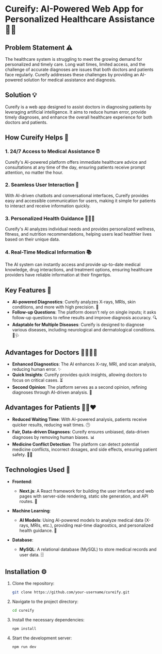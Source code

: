 # Cureify: AI-Powered Web App for Personalized Healthcare Assistance 🏥🤖

## Problem Statement ⚠️

The healthcare system is struggling to meet the growing demand for personalized and timely care. Long wait times, limited access, and the challenge of accurate diagnoses are issues that both doctors and patients face regularly. Cureify addresses these challenges by providing an AI-powered solution for medical assistance and diagnosis.

## Solution 💡

Cureify is a web app designed to assist doctors in diagnosing patients by leveraging artificial intelligence. It aims to reduce human error, provide timely diagnoses, and enhance the overall healthcare experience for both doctors and patients.

## How Cureify Helps 🤝

### 1. 24/7 Access to Medical Assistance ⏰
Cureify's AI-powered platform offers immediate healthcare advice and consultations at any time of the day, ensuring patients receive prompt attention, no matter the hour.

### 2. Seamless User Interaction 💬
With AI-driven chatbots and conversational interfaces, Cureify provides easy and accessible communication for users, making it simple for patients to interact and receive information quickly.

### 3. Personalized Health Guidance 🧑‍⚕️🍏
Cureify's AI analyzes individual needs and provides personalized wellness, fitness, and nutrition recommendations, helping users lead healthier lives based on their unique data.

### 4. Real-Time Medical Information 📚
The AI system can instantly access and provide up-to-date medical knowledge, drug interactions, and treatment options, ensuring healthcare providers have reliable information at their fingertips.

## Key Features 🔑

- **AI-powered Diagnostics**: Cureify analyzes X-rays, MRIs, skin conditions, and more with high precision. 🩻
- **Follow-up Questions**: The platform doesn't rely on single inputs; it asks follow-up questions to refine results and improve diagnosis accuracy. 🔍
- **Adaptable for Multiple Diseases**: Cureify is designed to diagnose various diseases, including neurological and dermatological conditions. 🧠🩺

## Advantages for Doctors 👩‍⚕️👨‍⚕️

- **Enhanced Diagnostics**: The AI enhances X-ray, MRI, and scan analysis, reducing human error. ✨
- **Quick Insights**: Cureify provides quick insights, allowing doctors to focus on critical cases. ⏳
- **Second Opinion**: The platform serves as a second opinion, refining diagnoses through AI-driven analysis. 🤔

## Advantages for Patients 🧑‍⚕️❤️

- **Reduced Waiting Time**: With AI-powered analysis, patients receive quicker results, reducing wait times. 🕒
- **Fair, Data-driven Diagnoses**: Cureify ensures unbiased, data-driven diagnoses by removing human biases. 📊
- **Medicine Conflict Detection**: The platform can detect potential medicine conflicts, incorrect dosages, and side effects, ensuring patient safety. 💊🚫


## Technologies Used 🔧

- **Frontend**:  
  - **Next.js**: A React framework for building the user interface and web pages with server-side rendering, static site generation, and API routes. 🚀

- **Machine Learning**:  
  - **AI Models**: Using AI-powered models to analyze medical data (X-rays, MRIs, etc.), providing real-time diagnostics, and personalized health guidance. 🤖

- **Database**:  
  - **MySQL**: A relational database (MySQL) to store medical records and user data. 🗄️


## Installation ⚙️

1. Clone the repository:
   ```bash
   git clone https://github.com/your-username/cureify.git
   ```
2. Navigate to the project directory:
   ```bash
   cd cureify
   ```
3. Install the necessary dependencies:
   ```bash
   npm install
   ```
4. Start the development server:
   ```bash
   npm run dev
   ```
